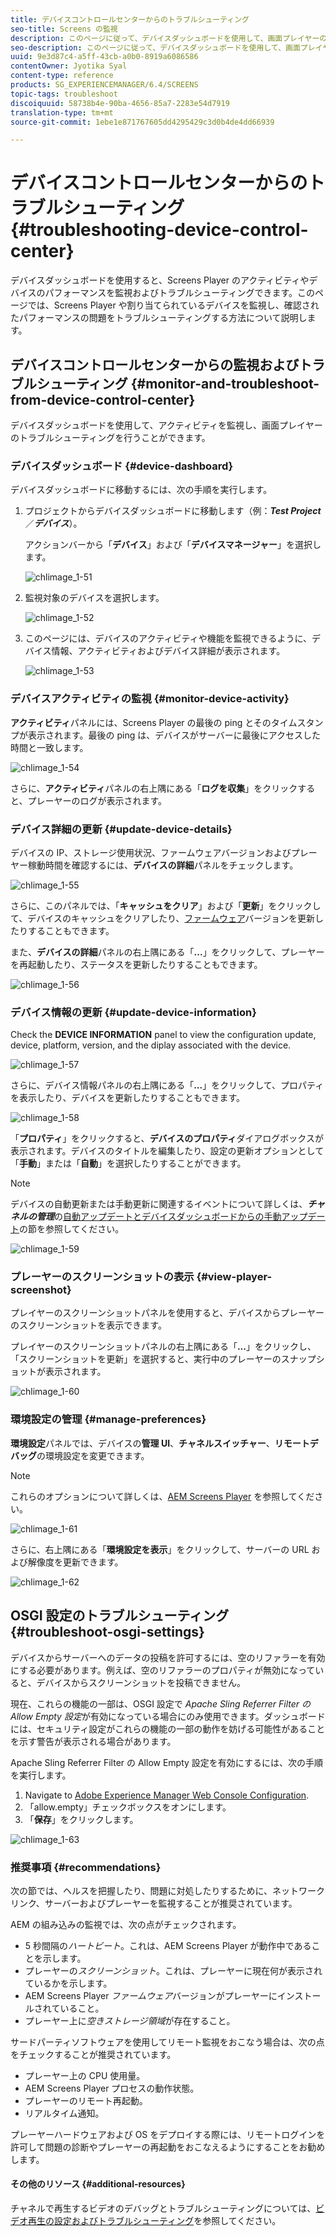 ```yaml
---
title: デバイスコントロールセンターからのトラブルシューティング
seo-title: Screens の監視
description: このページに従って、デバイスダッシュボードを使用して、画面プレイヤーのアクティビティとデバイスのパフォーマンスを監視し、トラブルシューティングします。
seo-description: このページに従って、デバイスダッシュボードを使用して、画面プレイヤーのアクティビティとデバイスのパフォーマンスを監視し、トラブルシューティングします。
uuid: 9e3d87c4-a5ff-43cb-a0b0-8919a6086586
contentOwner: Jyotika Syal
content-type: reference
products: SG_EXPERIENCEMANAGER/6.4/SCREENS
topic-tags: troubleshoot
discoiquuid: 58738b4e-90ba-4656-85a7-2283e54d7919
translation-type: tm+mt
source-git-commit: 1ebe1e871767605dd4295429c3d0b4de4dd66939

---
```



# デバイスコントロールセンターからのトラブルシューティング{#troubleshooting-device-control-center}

デバイスダッシュボードを使用すると、Screens Player のアクティビティやデバイスのパフォーマンスを監視およびトラブルシューティングできます。このページでは、Screens Player や割り当てられているデバイスを監視し、確認されたパフォーマンスの問題をトラブルシューティングする方法について説明します。

## デバイスコントロールセンターからの監視およびトラブルシューティング {#monitor-and-troubleshoot-from-device-control-center}

デバイスダッシュボードを使用して、アクティビティを監視し、画面プレイヤーのトラブルシューティングを行うことができます。

### デバイスダッシュボード {#device-dashboard}

デバイスダッシュボードに移動するには、次の手順を実行します。

1. プロジェクトからデバイスダッシュボードに移動します（例：***Test Project***／***デバイス***）。

   アクションバーから「**デバイス**」および「**デバイスマネージャー**」を選択します。

   ![chlimage_1-51](assets/chlimage_1-51.png)

1. 監視対象のデバイスを選択します。

   ![chlimage_1-52](assets/chlimage_1-52.png)

1. このページには、デバイスのアクティビティや機能を監視できるように、デバイス情報、アクティビティおよびデバイス詳細が表示されます。

   ![chlimage_1-53](assets/chlimage_1-53.png)

### デバイスアクティビティの監視 {#monitor-device-activity}

**アクティビティ**&#x200B;パネルには、Screens Player の最後の ping とそのタイムスタンプが表示されます。最後の ping は、デバイスがサーバーに最後にアクセスした時間と一致します。

![chlimage_1-54](assets/chlimage_1-54.png)

さらに、**アクティビティ**&#x200B;パネルの右上隅にある「**ログを収集**」をクリックすると、プレーヤーのログが表示されます。

### デバイス詳細の更新 {#update-device-details}

デバイスの IP、ストレージ使用状況、ファームウェアバージョンおよびプレーヤー稼動時間を確認するには、**デバイスの詳細**&#x200B;パネルをチェックします。

![chlimage_1-55](assets/chlimage_1-55.png)

さらに、このパネルでは、「**キャッシュをクリア**」および「**更新**」をクリックして、デバイスのキャッシュをクリアしたり、[ファームウェア](screens-glossary.md)バージョンを更新したりすることもできます。

また、**デバイスの詳細**&#x200B;パネルの右上隅にある「**...**」をクリックして、プレーヤーを再起動したり、ステータスを更新したりすることもできます。

![chlimage_1-56](assets/chlimage_1-56.png)

### デバイス情報の更新 {#update-device-information}

Check the **DEVICE INFORMATION** panel to view the configuration update, device, platform, version, and the diplay associated with the device.

![chlimage_1-57](assets/chlimage_1-57.png)

さらに、デバイス情報パネルの右上隅にある「**...**」をクリックして、プロパティを表示したり、デバイスを更新したりすることもできます。

![chlimage_1-58](assets/chlimage_1-58.png)

「**プロパティ**」をクリックすると、**デバイスのプロパティ**&#x200B;ダイアログボックスが表示されます。デバイスのタイトルを編集したり、設定の更新オプションとして「**手動**」または「**自動**」を選択したりすることができます。

>[!NOTE]
>
>デバイスの自動更新または手動更新に関連するイベントについて詳しくは、***チャネルの管理***&#x200B;の[自動アップデートとデバイスダッシュボードからの手動アップデート](managing-channels.md)の節を参照してください。

![chlimage_1-59](assets/chlimage_1-59.png)

### プレーヤーのスクリーンショットの表示 {#view-player-screenshot}

プレイヤーのスクリーンショットパネルを使用すると、デバイスからプレーヤーのスクリーンショットを表示できます。

プレイヤーのスクリーンショットパネルの右上隅にある「**...**」をクリックし、「スクリーンショットを更新」を選択すると、実行中のプレーヤーのスナップショットが表示されます。

![chlimage_1-60](assets/chlimage_1-60.png)

### 環境設定の管理 {#manage-preferences}

**環境設定**&#x200B;パネルでは、デバイスの&#x200B;**管理 UI**、**チャネルスイッチャー**、**リモートデバッグ**&#x200B;の環境設定を変更できます。

>[!NOTE]
>
>これらのオプションについて詳しくは、[AEM Screens Player](working-with-screens-player.md) を参照してください。

![chlimage_1-61](assets/chlimage_1-61.png)

さらに、右上隅にある「**環境設定を表示**」をクリックして、サーバーの URL および解像度を更新できます。

![chlimage_1-62](assets/chlimage_1-62.png)

## OSGI 設定のトラブルシューティング {#troubleshoot-osgi-settings}

デバイスからサーバーへのデータの投稿を許可するには、空のリファラーを有効にする必要があります。例えば、空のリファラーのプロパティが無効になっていると、デバイスからスクリーンショットを投稿できません。

現在、これらの機能の一部は、OSGI 設定で *Apache Sling Referrer Filter の Allow Empty 設定*&#x200B;が有効になっている場合にのみ使用できます。ダッシュボードには、セキュリティ設定がこれらの機能の一部の動作を妨げる可能性があることを示す警告が表示される場合があります。

Apache Sling Referrer Filter の Allow Empty 設定を有効にするには、次の手順を実行します。

1. Navigate to [Adobe Experience Manager Web Console Configuration](http://localhost:4502/system/console/configMgr/org.apache.sling.security.impl.ReferrerFilter).
1. 「allow.empty」チェックボックスをオンにします。
1. 「**保存**」をクリックします。

![chlimage_1-63](assets/chlimage_1-63.png)

### 推奨事項 {#recommendations}

次の節では、ヘルスを把握したり、問題に対処したりするために、ネットワークリンク、サーバーおよびプレーヤーを監視することが推奨されています。

AEM の組み込みの監視では、次の点がチェックされます。

* 5 秒間隔の&#x200B;*ハートビート*。これは、AEM Screens Player が動作中であることを示します。
* プレーヤーの&#x200B;*スクリーンショット*。これは、プレーヤーに現在何が表示されているかを示します。
* AEM Screens Player *ファームウェア*&#x200B;バージョンがプレーヤーにインストールされていること。
* プレーヤー上に&#x200B;*空きストレージ領域*&#x200B;が存在すること。

サードパーティソフトウェアを使用してリモート監視をおこなう場合は、次の点をチェックすることが推奨されています。

* プレーヤー上の CPU 使用量。
* AEM Screens Player プロセスの動作状態。
* プレーヤーのリモート再起動。
* リアルタイム通知。

プレーヤーハードウェアおよび OS をデプロイする際には、リモートログインを許可して問題の診断やプレーヤーの再起動をおこなえるようにすることをお勧めします。

#### その他のリソース {#additional-resources}

チャネルで再生するビデオのデバッグとトラブルシューティングについては、[ビデオ再生の設定およびトラブルシューティング](troubleshoot-videos.md)を参照してください。
